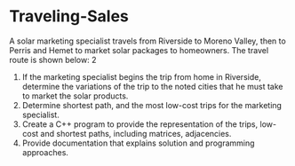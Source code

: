 # Traveling-Sales
A solar marketing specialist travels from Riverside to Moreno Valley, then to Perris and Hemet to market
solar packages to homeowners. The travel route is shown below:
2
1. If the marketing specialist begins the trip from home in Riverside, determine the variations of
the trip to the noted cities that he must take to market the solar products.
2. Determine shortest path, and the most low-cost trips for the marketing specialist.
3. Create a C++ program to provide the representation of the trips, low-cost and shortest paths,
including matrices, adjacencies.
4. Provide documentation that explains solution and programming approaches.
